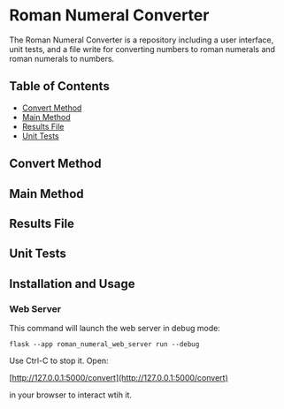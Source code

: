 # Roman Numeral Converter
The Roman Numeral Converter is a repository including a user interface, unit tests, and a file write for converting numbers to roman numerals and roman numerals to numbers. 

## Table of Contents
* [Convert Method](https://github.com/jacksteel5314/RomanNumeralFinal/blob/main/README.md#convert-method)
* [Main Method](https://github.com/jacksteel5314/RomanNumeralFinal/blob/main/README.md#main-method)
* [Results File](https://github.com/jacksteel5314/RomanNumeralFinal/blob/main/README.md#results-file)
* [Unit Tests](https://github.com/jacksteel5314/RomanNumeralFinal/blob/main/README.md#unit-tests)

## Convert Method

## Main Method

## Results File 

## Unit Tests 


 ## Installation and Usage

### Web Server
This command will launch the web server in debug mode:

```flask --app roman_numeral_web_server run --debug```

 Use Ctrl-C to stop it. Open:
 
[http://127.0.0.1:5000/convert](http://127.0.0.1:5000/convert)
 
 in your browser to interact wtih it.
